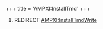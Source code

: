 +++
title = 'AMPXI:InstallTmd'
+++

1.  REDIRECT [AMPXI:InstallTmdWrite](AMPXI:InstallTmdWrite "wikilink")